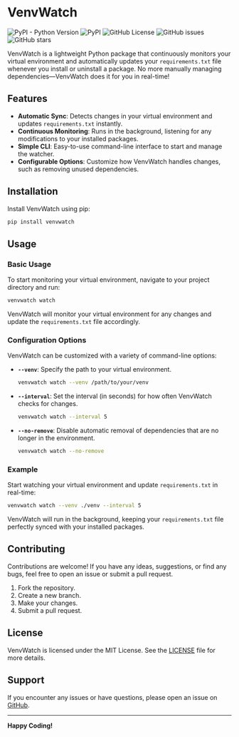 # VenvWatch

![PyPI - Python Version](https://img.shields.io/pypi/pyversions/VenvWatch)
![PyPI](https://img.shields.io/pypi/v/VenvWatch)
![GitHub License](https://img.shields.io/github/license/CasualEngineerZombie/venvwatch)
![GitHub issues](https://img.shields.io/github/issues/CasualEngineerZombie/venvwatch)
![GitHub stars](https://img.shields.io/github/stars/CasualEngineerZombie/venvwatch?style=social)

VenvWatch is a lightweight Python package that continuously monitors your virtual environment and automatically updates your `requirements.txt` file whenever you install or uninstall a package. No more manually managing dependencies—VenvWatch does it for you in real-time!


## Features

- **Automatic Sync**: Detects changes in your virtual environment and updates `requirements.txt` instantly.
- **Continuous Monitoring**: Runs in the background, listening for any modifications to your installed packages.
- **Simple CLI**: Easy-to-use command-line interface to start and manage the watcher.
- **Configurable Options**: Customize how VenvWatch handles changes, such as removing unused dependencies.

## Installation

Install VenvWatch using pip:

```bash
pip install venvwatch
```

## Usage

### Basic Usage

To start monitoring your virtual environment, navigate to your project directory and run:

```bash
venvwatch watch
```

VenvWatch will monitor your virtual environment for any changes and update the `requirements.txt` file accordingly.

### Configuration Options

VenvWatch can be customized with a variety of command-line options:

- **`--venv`**: Specify the path to your virtual environment.
  ```bash
  venvwatch watch --venv /path/to/your/venv
  ```

- **`--interval`**: Set the interval (in seconds) for how often VenvWatch checks for changes.
  ```bash
  venvwatch watch --interval 5
  ```

- **`--no-remove`**: Disable automatic removal of dependencies that are no longer in the environment.
  ```bash
  venvwatch watch --no-remove
  ```

### Example

Start watching your virtual environment and update `requirements.txt` in real-time:

```bash
venvwatch watch --venv ./venv --interval 5
```

VenvWatch will run in the background, keeping your `requirements.txt` file perfectly synced with your installed packages.

## Contributing

Contributions are welcome! If you have any ideas, suggestions, or find any bugs, feel free to open an issue or submit a pull request.

1. Fork the repository.
2. Create a new branch.
3. Make your changes.
4. Submit a pull request.

## License

VenvWatch is licensed under the MIT License. See the [LICENSE](LICENSE) file for more details.

## Support

If you encounter any issues or have questions, please open an issue on [GitHub](https://github.com/yourusername/VenvWatch/issues).

---

**Happy Coding!**
